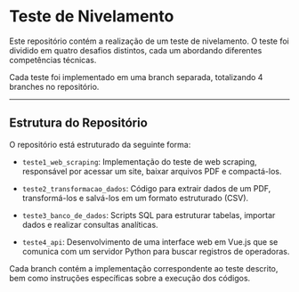 # Teste de Nivelamento

Este repositório contém a realização de um teste de nivelamento. O teste foi dividido em quatro desafios distintos, cada um abordando diferentes competências técnicas.

Cada teste foi implementado em uma branch separada, totalizando 4 branches no repositório.

---

## Estrutura do Repositório

O repositório está estruturado da seguinte forma:

- ```teste1_web_scraping```: Implementação do teste de web scraping, responsável por acessar um site, baixar arquivos PDF e compactá-los.

- ```teste2_transformacao_dados```: Código para extrair dados de um PDF, transformá-los e salvá-los em um formato estruturado (CSV).

- ```teste3_banco_de_dados```: Scripts SQL para estruturar tabelas, importar dados e realizar consultas analíticas.

- ```teste4_api```: Desenvolvimento de uma interface web em Vue.js que se comunica com um servidor Python para buscar registros de operadoras.

Cada branch contém a implementação correspondente ao teste descrito, bem como instruções específicas sobre a execução dos códigos.